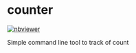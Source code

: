# counter
[![nbviewer](https://raw.githubusercontent.com/jupyter/design/master/logos/Badges/nbviewer_badge.svg)](https://nbviewer.jupyter.org/urls/www.rebabre.com/nbviewer/counter.ipynb)

Simple command line tool to track of count
